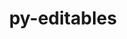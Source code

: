 ---
title: "py-editables"
layout: cache
categories: [package, develop-2024-02-18]
meta: {"versions": ["0.3"], "compilers": ["apple-clang@=15.0.0", "cce@=15.0.1", "gcc@=11.1.0", "gcc@=11.4.0", "gcc@=7.3.1", "gcc@=7.5.0", "gcc@=9.4.0", "oneapi@=2024.0.0"], "oss": ["amzn2", "rhel8", "ubuntu18.04", "ubuntu20.04", "ubuntu22.04", "ventura"], "platforms": ["darwin", "linux"], "targets": ["aarch64", "neoverse_n1", "neoverse_v1", "neoverse_v2", "ppc64le", "x86_64_v3", "zen4"], "stacks": ["aws-isc", "aws-isc-aarch64", "data-vis-sdk", "e4s", "e4s-cray-rhel", "e4s-neoverse-v2", "e4s-neoverse_v1", "e4s-oneapi", "e4s-power", "e4s-rocm-external", "ml-darwin-aarch64-mps", "ml-linux-x86_64-cpu", "ml-linux-x86_64-cuda", "ml-linux-x86_64-rocm", "radiuss", "root"], "num_specs": 23, "num_specs_by_stack": {"root": 23, "ml-darwin-aarch64-mps": 2, "aws-isc-aarch64": 2, "aws-isc": 1, "e4s-cray-rhel": 1, "radiuss": 1, "e4s-neoverse_v1": 2, "e4s-power": 2, "data-vis-sdk": 2, "e4s": 3, "e4s-rocm-external": 1, "e4s-neoverse-v2": 2, "ml-linux-x86_64-cuda": 3, "ml-linux-x86_64-rocm": 3, "ml-linux-x86_64-cpu": 3, "e4s-oneapi": 2}}
spec_details: [{"hash": "6w2hhb4c46dwomeg6g7j5xivt5ab7gef", "compiler": "apple-clang@=15.0.0", "versions": ["0.3"], "os": "ventura", "platform": "darwin", "target": "aarch64", "variants": ["build_system=python_pip"], "stacks": ["root", "ml-darwin-aarch64-mps"], "size": "-", "tarball": "https://binaries.spack.io/develop-2024-02-18/build_cache/darwin-ventura-aarch64/apple-clang-15.0.0/py-editables-0.3/darwin-ventura-aarch64-apple-clang-15.0.0-py-editables-0.3-6w2hhb4c46dwomeg6g7j5xivt5ab7gef.spack"}, {"hash": "jpy2kue2ytemvm7nzk5i3a7pmegbcrje", "compiler": "apple-clang@=15.0.0", "versions": ["0.3"], "os": "ventura", "platform": "darwin", "target": "aarch64", "variants": ["build_system=python_pip"], "stacks": ["root", "ml-darwin-aarch64-mps"], "size": "-", "tarball": "https://binaries.spack.io/develop-2024-02-18/build_cache/darwin-ventura-aarch64/apple-clang-15.0.0/py-editables-0.3/darwin-ventura-aarch64-apple-clang-15.0.0-py-editables-0.3-jpy2kue2ytemvm7nzk5i3a7pmegbcrje.spack"}, {"hash": "zwxjxxrroo2vsngxobrjyjvo7pizbbey", "compiler": "gcc@=7.3.1", "versions": ["0.3"], "os": "amzn2", "platform": "linux", "target": "aarch64", "variants": ["build_system=python_pip"], "stacks": ["root", "aws-isc-aarch64"], "size": "-", "tarball": "https://binaries.spack.io/develop-2024-02-18/build_cache/linux-amzn2-aarch64/gcc-7.3.1/py-editables-0.3/linux-amzn2-aarch64-gcc-7.3.1-py-editables-0.3-zwxjxxrroo2vsngxobrjyjvo7pizbbey.spack"}, {"hash": "tacqb2yoz7kua7g46r66z3dqa4e3656x", "compiler": "gcc@=7.3.1", "versions": ["0.3"], "os": "amzn2", "platform": "linux", "target": "neoverse_n1", "variants": ["build_system=python_pip"], "stacks": ["root", "aws-isc-aarch64"], "size": "-", "tarball": "https://binaries.spack.io/develop-2024-02-18/build_cache/linux-amzn2-neoverse_n1/gcc-7.3.1/py-editables-0.3/linux-amzn2-neoverse_n1-gcc-7.3.1-py-editables-0.3-tacqb2yoz7kua7g46r66z3dqa4e3656x.spack"}, {"hash": "m63gkjflben75yve7nq2d5cp7u5ove6e", "compiler": "gcc@=7.3.1", "versions": ["0.3"], "os": "amzn2", "platform": "linux", "target": "x86_64_v3", "variants": ["build_system=python_pip"], "stacks": ["root", "aws-isc"], "size": "-", "tarball": "https://binaries.spack.io/develop-2024-02-18/build_cache/linux-amzn2-x86_64_v3/gcc-7.3.1/py-editables-0.3/linux-amzn2-x86_64_v3-gcc-7.3.1-py-editables-0.3-m63gkjflben75yve7nq2d5cp7u5ove6e.spack"}, {"hash": "o6bqcgjg5j26e2inrxny6n56emee72z4", "compiler": "cce@=15.0.1", "versions": ["0.3"], "os": "rhel8", "platform": "linux", "target": "zen4", "variants": ["build_system=python_pip"], "stacks": ["root", "e4s-cray-rhel"], "size": "-", "tarball": "https://binaries.spack.io/develop-2024-02-18/build_cache/linux-rhel8-zen4/cce-15.0.1/py-editables-0.3/linux-rhel8-zen4-cce-15.0.1-py-editables-0.3-o6bqcgjg5j26e2inrxny6n56emee72z4.spack"}, {"hash": "reexsnfhfyeiueozlykk7rxx5jznqnzy", "compiler": "gcc@=7.5.0", "versions": ["0.3"], "os": "ubuntu18.04", "platform": "linux", "target": "x86_64_v3", "variants": ["build_system=python_pip"], "stacks": ["root", "radiuss"], "size": "-", "tarball": "https://binaries.spack.io/develop-2024-02-18/build_cache/linux-ubuntu18.04-x86_64_v3/gcc-7.5.0/py-editables-0.3/linux-ubuntu18.04-x86_64_v3-gcc-7.5.0-py-editables-0.3-reexsnfhfyeiueozlykk7rxx5jznqnzy.spack"}, {"hash": "sbppvwsev3qrtc4aks3wyucr2uzkx6dn", "compiler": "gcc@=11.4.0", "versions": ["0.3"], "os": "ubuntu20.04", "platform": "linux", "target": "neoverse_v1", "variants": ["build_system=python_pip"], "stacks": ["root", "e4s-neoverse_v1"], "size": "-", "tarball": "https://binaries.spack.io/develop-2024-02-18/build_cache/linux-ubuntu20.04-neoverse_v1/gcc-11.4.0/py-editables-0.3/linux-ubuntu20.04-neoverse_v1-gcc-11.4.0-py-editables-0.3-sbppvwsev3qrtc4aks3wyucr2uzkx6dn.spack"}, {"hash": "yl4y4lv6txtet4265kdlnelyg5ha2lup", "compiler": "gcc@=11.4.0", "versions": ["0.3"], "os": "ubuntu20.04", "platform": "linux", "target": "neoverse_v1", "variants": ["build_system=python_pip"], "stacks": ["root", "e4s-neoverse_v1"], "size": "-", "tarball": "https://binaries.spack.io/develop-2024-02-18/build_cache/linux-ubuntu20.04-neoverse_v1/gcc-11.4.0/py-editables-0.3/linux-ubuntu20.04-neoverse_v1-gcc-11.4.0-py-editables-0.3-yl4y4lv6txtet4265kdlnelyg5ha2lup.spack"}, {"hash": "cmdrzhk3b7m5aug5tg6ds6mveqnbeqbw", "compiler": "gcc@=9.4.0", "versions": ["0.3"], "os": "ubuntu20.04", "platform": "linux", "target": "ppc64le", "variants": ["build_system=python_pip"], "stacks": ["root", "e4s-power"], "size": "-", "tarball": "https://binaries.spack.io/develop-2024-02-18/build_cache/linux-ubuntu20.04-ppc64le/gcc-9.4.0/py-editables-0.3/linux-ubuntu20.04-ppc64le-gcc-9.4.0-py-editables-0.3-cmdrzhk3b7m5aug5tg6ds6mveqnbeqbw.spack"}, {"hash": "4rqmcfjbsjnkjzydyjp4m5orakylhjpc", "compiler": "gcc@=9.4.0", "versions": ["0.3"], "os": "ubuntu20.04", "platform": "linux", "target": "ppc64le", "variants": ["build_system=python_pip"], "stacks": ["root", "e4s-power"], "size": "-", "tarball": "https://binaries.spack.io/develop-2024-02-18/build_cache/linux-ubuntu20.04-ppc64le/gcc-9.4.0/py-editables-0.3/linux-ubuntu20.04-ppc64le-gcc-9.4.0-py-editables-0.3-4rqmcfjbsjnkjzydyjp4m5orakylhjpc.spack"}, {"hash": "o2i5kyozbynwlgueymqcz4nbtbioqzlw", "compiler": "gcc@=11.1.0", "versions": ["0.3"], "os": "ubuntu20.04", "platform": "linux", "target": "x86_64_v3", "variants": ["build_system=python_pip"], "stacks": ["root", "data-vis-sdk"], "size": "-", "tarball": "https://binaries.spack.io/develop-2024-02-18/build_cache/linux-ubuntu20.04-x86_64_v3/gcc-11.1.0/py-editables-0.3/linux-ubuntu20.04-x86_64_v3-gcc-11.1.0-py-editables-0.3-o2i5kyozbynwlgueymqcz4nbtbioqzlw.spack"}, {"hash": "cf7mms6pnzt6byrukfblsyp7kzohvzgf", "compiler": "gcc@=11.1.0", "versions": ["0.3"], "os": "ubuntu20.04", "platform": "linux", "target": "x86_64_v3", "variants": ["build_system=python_pip"], "stacks": ["root", "data-vis-sdk"], "size": "-", "tarball": "https://binaries.spack.io/develop-2024-02-18/build_cache/linux-ubuntu20.04-x86_64_v3/gcc-11.1.0/py-editables-0.3/linux-ubuntu20.04-x86_64_v3-gcc-11.1.0-py-editables-0.3-cf7mms6pnzt6byrukfblsyp7kzohvzgf.spack"}, {"hash": "fset2gvrccuqb2mdod2wxcajdu4f5nfi", "compiler": "gcc@=11.4.0", "versions": ["0.3"], "os": "ubuntu20.04", "platform": "linux", "target": "x86_64_v3", "variants": ["build_system=python_pip"], "stacks": ["root", "e4s", "e4s-rocm-external"], "size": "-", "tarball": "https://binaries.spack.io/develop-2024-02-18/build_cache/linux-ubuntu20.04-x86_64_v3/gcc-11.4.0/py-editables-0.3/linux-ubuntu20.04-x86_64_v3-gcc-11.4.0-py-editables-0.3-fset2gvrccuqb2mdod2wxcajdu4f5nfi.spack"}, {"hash": "vu222fik7hwfgskggkac32em642kkyo4", "compiler": "gcc@=11.4.0", "versions": ["0.3"], "os": "ubuntu20.04", "platform": "linux", "target": "x86_64_v3", "variants": ["build_system=python_pip"], "stacks": ["root", "e4s"], "size": "-", "tarball": "https://binaries.spack.io/develop-2024-02-18/build_cache/linux-ubuntu20.04-x86_64_v3/gcc-11.4.0/py-editables-0.3/linux-ubuntu20.04-x86_64_v3-gcc-11.4.0-py-editables-0.3-vu222fik7hwfgskggkac32em642kkyo4.spack"}, {"hash": "hqiadhyui46lmipliq4e75zuxfcoijcf", "compiler": "gcc@=11.4.0", "versions": ["0.3"], "os": "ubuntu20.04", "platform": "linux", "target": "x86_64_v3", "variants": ["build_system=python_pip"], "stacks": ["root", "e4s"], "size": "-", "tarball": "https://binaries.spack.io/develop-2024-02-18/build_cache/linux-ubuntu20.04-x86_64_v3/gcc-11.4.0/py-editables-0.3/linux-ubuntu20.04-x86_64_v3-gcc-11.4.0-py-editables-0.3-hqiadhyui46lmipliq4e75zuxfcoijcf.spack"}, {"hash": "gdmjdk4yqqctdaj3dgr2pcansrjqstgl", "compiler": "gcc@=11.4.0", "versions": ["0.3"], "os": "ubuntu22.04", "platform": "linux", "target": "neoverse_v2", "variants": ["build_system=python_pip"], "stacks": ["root", "e4s-neoverse-v2"], "size": "-", "tarball": "https://binaries.spack.io/develop-2024-02-18/build_cache/linux-ubuntu22.04-neoverse_v2/gcc-11.4.0/py-editables-0.3/linux-ubuntu22.04-neoverse_v2-gcc-11.4.0-py-editables-0.3-gdmjdk4yqqctdaj3dgr2pcansrjqstgl.spack"}, {"hash": "rey3bvmqgt3impntbl67pfyaxhyvtybs", "compiler": "gcc@=11.4.0", "versions": ["0.3"], "os": "ubuntu22.04", "platform": "linux", "target": "neoverse_v2", "variants": ["build_system=python_pip"], "stacks": ["root", "e4s-neoverse-v2"], "size": "-", "tarball": "https://binaries.spack.io/develop-2024-02-18/build_cache/linux-ubuntu22.04-neoverse_v2/gcc-11.4.0/py-editables-0.3/linux-ubuntu22.04-neoverse_v2-gcc-11.4.0-py-editables-0.3-rey3bvmqgt3impntbl67pfyaxhyvtybs.spack"}, {"hash": "52sbrmaztjkkctic3mluvajlyljywzza", "compiler": "gcc@=11.4.0", "versions": ["0.3"], "os": "ubuntu22.04", "platform": "linux", "target": "x86_64_v3", "variants": ["build_system=python_pip"], "stacks": ["root", "ml-linux-x86_64-cuda", "ml-linux-x86_64-rocm", "ml-linux-x86_64-cpu"], "size": "-", "tarball": "https://binaries.spack.io/develop-2024-02-18/build_cache/linux-ubuntu22.04-x86_64_v3/gcc-11.4.0/py-editables-0.3/linux-ubuntu22.04-x86_64_v3-gcc-11.4.0-py-editables-0.3-52sbrmaztjkkctic3mluvajlyljywzza.spack"}, {"hash": "lmenphns3jm4jtr6n4rhp76bl24xaywl", "compiler": "gcc@=11.4.0", "versions": ["0.3"], "os": "ubuntu22.04", "platform": "linux", "target": "x86_64_v3", "variants": ["build_system=python_pip"], "stacks": ["root", "ml-linux-x86_64-cuda", "ml-linux-x86_64-rocm", "ml-linux-x86_64-cpu"], "size": "-", "tarball": "https://binaries.spack.io/develop-2024-02-18/build_cache/linux-ubuntu22.04-x86_64_v3/gcc-11.4.0/py-editables-0.3/linux-ubuntu22.04-x86_64_v3-gcc-11.4.0-py-editables-0.3-lmenphns3jm4jtr6n4rhp76bl24xaywl.spack"}, {"hash": "g3mmk6iel3gn6n3uuez6xc4hj7mqfwsm", "compiler": "gcc@=11.4.0", "versions": ["0.3"], "os": "ubuntu22.04", "platform": "linux", "target": "x86_64_v3", "variants": ["build_system=python_pip"], "stacks": ["root", "ml-linux-x86_64-cuda", "ml-linux-x86_64-rocm", "ml-linux-x86_64-cpu"], "size": "-", "tarball": "https://binaries.spack.io/develop-2024-02-18/build_cache/linux-ubuntu22.04-x86_64_v3/gcc-11.4.0/py-editables-0.3/linux-ubuntu22.04-x86_64_v3-gcc-11.4.0-py-editables-0.3-g3mmk6iel3gn6n3uuez6xc4hj7mqfwsm.spack"}, {"hash": "wamigp77fr47wjewho73yz3nbp3i5erx", "compiler": "oneapi@=2024.0.0", "versions": ["0.3"], "os": "ubuntu22.04", "platform": "linux", "target": "x86_64_v3", "variants": ["build_system=python_pip"], "stacks": ["root", "e4s-oneapi"], "size": "-", "tarball": "https://binaries.spack.io/develop-2024-02-18/build_cache/linux-ubuntu22.04-x86_64_v3/oneapi-2024.0.0/py-editables-0.3/linux-ubuntu22.04-x86_64_v3-oneapi-2024.0.0-py-editables-0.3-wamigp77fr47wjewho73yz3nbp3i5erx.spack"}, {"hash": "iowh5exy4qixk6ezt2ei6h6xrbesnxdf", "compiler": "oneapi@=2024.0.0", "versions": ["0.3"], "os": "ubuntu22.04", "platform": "linux", "target": "x86_64_v3", "variants": ["build_system=python_pip"], "stacks": ["root", "e4s-oneapi"], "size": "-", "tarball": "https://binaries.spack.io/develop-2024-02-18/build_cache/linux-ubuntu22.04-x86_64_v3/oneapi-2024.0.0/py-editables-0.3/linux-ubuntu22.04-x86_64_v3-oneapi-2024.0.0-py-editables-0.3-iowh5exy4qixk6ezt2ei6h6xrbesnxdf.spack"}]
---
